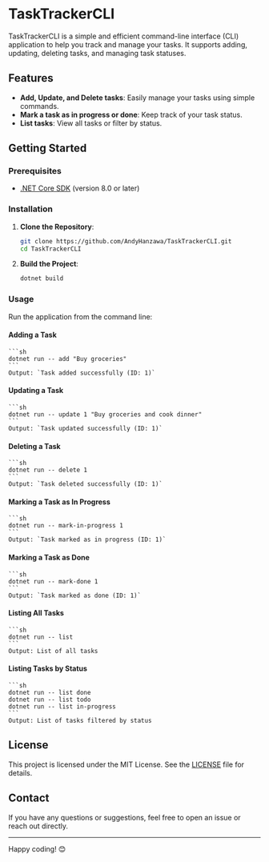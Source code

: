 # TaskTrackerCLI

TaskTrackerCLI is a simple and efficient command-line interface (CLI) application to help you track and manage your tasks. It supports adding, updating, deleting tasks, and managing task statuses.

## Features

- **Add, Update, and Delete tasks**: Easily manage your tasks using simple commands.
- **Mark a task as in progress or done**: Keep track of your task status.
- **List tasks**: View all tasks or filter by status.

## Getting Started

### Prerequisites

- [.NET Core SDK](https://dotnet.microsoft.com/download) (version 8.0 or later)

### Installation

1. **Clone the Repository**:
    ```sh
    git clone https://github.com/AndyHanzawa/TaskTrackerCLI.git
    cd TaskTrackerCLI
    ```

2. **Build the Project**:
    ```sh
    dotnet build
    ```

### Usage

Run the application from the command line:

#### Adding a Task
    ```sh
    dotnet run -- add "Buy groceries"
    ```
    Output: `Task added successfully (ID: 1)`

#### Updating a Task
    ```sh
    dotnet run -- update 1 "Buy groceries and cook dinner"
    ```
    Output: `Task updated successfully (ID: 1)`

#### Deleting a Task
    ```sh
    dotnet run -- delete 1
    ```
    Output: `Task deleted successfully (ID: 1)`

#### Marking a Task as In Progress
    ```sh
    dotnet run -- mark-in-progress 1
    ```
    Output: `Task marked as in progress (ID: 1)`

#### Marking a Task as Done
    ```sh
    dotnet run -- mark-done 1
    ```
    Output: `Task marked as done (ID: 1)`

#### Listing All Tasks
    ```sh
    dotnet run -- list
    ```
    Output: List of all tasks

#### Listing Tasks by Status
    ```sh
    dotnet run -- list done
    dotnet run -- list todo
    dotnet run -- list in-progress
    ```
    Output: List of tasks filtered by status

## License

This project is licensed under the MIT License. See the [LICENSE](LICENSE) file for details.

## Contact

If you have any questions or suggestions, feel free to open an issue or reach out directly.

---

Happy coding! 😊
